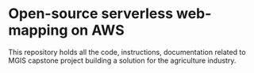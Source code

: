 # Open-source serverless web-mapping on AWS

This repository holds all the code, instructions, documentation related to MGIS capstone project building a solution for the agriculture industry. 

